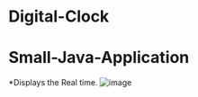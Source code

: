 # Digital-Clock
# Small-Java-Application 

*Displays the Real time.
![image](https://github.com/user-attachments/assets/63026119-fa97-4351-89f8-87abe331ea8f)
